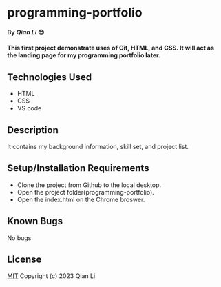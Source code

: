 # programming-portfolio

#### By _Qian Li_ 😊

#### This first project demonstrate uses of Git, HTML, and CSS. It will act as the landing page for my programming portfolio later.

## Technologies Used

* HTML
* CSS
* VS code

## Description

It contains my background information, skill set, and project list.

## Setup/Installation Requirements

* Clone the project from Github to the local desktop.
* Open the project folder(programming-portfolio).
* Open the index.html on the Chrome broswer.

## Known Bugs

No bugs 

## License
[MIT](https://en.wikipedia.org/wiki/MIT_License)
Copyright (c) 2023 Qian Li